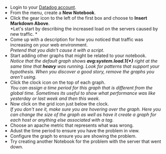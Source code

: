 * Login to your <a href="https://app.datadoghq.com" target="_datadog">Datadog account</a>.
* From the menu, create a **New Notebook**.
* Click the gear icon to the left of the first box and choose to **Insert Markdown Above**.<br>
  *Let's start by describing the increased load on the servers caused by new traffic. *
* Come up with a description for how you noticed that traffic was increasing on your web environment.<br>
  *Pretend that you didn't cause it with a script.*
* Start adding other graphs that might be related to your notebook.<br>
  *Notice that the default graph shows <strong>avg:system.load.1{&ast;}</strong> right at the same time that **heavy** was running.  Look for patterns that support your hypothesis. When you discover a good story, remove the graphs you aren't using.*
* Click the clock icon on the top of each graph. <br>
  *You can assign a time period for this graph that is different from the global time. Sometimes its useful to show what performance was like yesterday or last week and then this week.*
* Now click on the grid icon just below the clock. <br>
  *If you don't see it, make sure you are hovering over the graph. Here you can change the size of the graph as well as have it create a graph for each host or anything else associated with a tag.*
* Choose an apache metric that represents what was wrong. 
* Adust the time period to ensure you have the problem in view. 
* Configure the graph to ensure you are showing the problem.
* Try creating another Notebook for the problem with the server that went down.